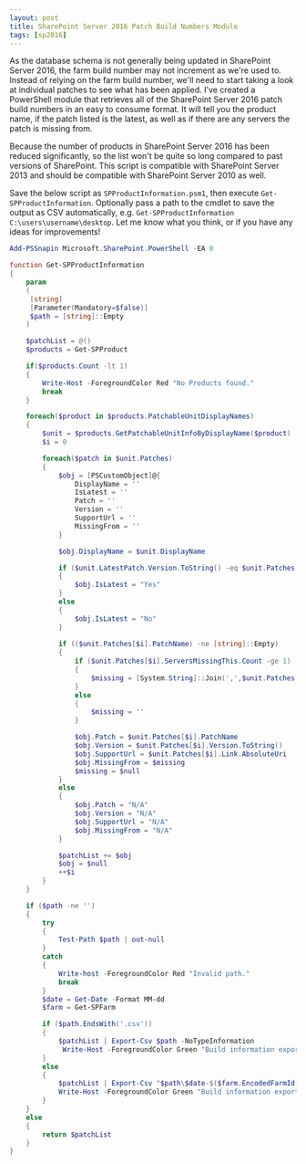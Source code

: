 ```yaml
---
layout: post
title: SharePoint Server 2016 Patch Build Numbers Module
tags: [sp2016]
---
```


As the database schema is not generally being updated in SharePoint Server 2016, the farm build number may not increment as we're used to. Instead of relying on the farm build number, we'll need to start taking a look at individual patches to see what has been applied. I've created a PowerShell module that retrieves all of the SharePoint Server 2016 patch build numbers in an easy to consume format. It will tell you the product name, if the patch listed is the latest, as well as if there are any servers the patch is missing from.

Because the number of products in SharePoint Server 2016 has been reduced significantly, so the list won't be quite so long compared to past versions of SharePoint. This script is compatible with SharePoint Server 2013 and should be compatible with SharePoint Server 2010 as well.

Save the below script as `SPProductInformation.psm1`, then execute `Get-SPProductInformation`. Optionally pass a path to the cmdlet to save the output as CSV automatically, e.g. `Get-SPProductInformation C:\users\username\desktop`.  Let me know what you think, or if you have any ideas for improvements!

```powershell
Add-PSSnapin Microsoft.SharePoint.PowerShell -EA 0

function Get-SPProductInformation
{
    param
    (
     [string]
     [Parameter(Mandatory=$false)]
     $path = [string]::Empty
    )

    $patchList = @()
    $products = Get-SPProduct

    if($products.Count -lt 1)
    {
        Write-Host -ForegroundColor Red "No Products found."
        break
    }

    foreach($product in $products.PatchableUnitDisplayNames)
    {
        $unit = $products.GetPatchableUnitInfoByDisplayName($product)
        $i = 0

        foreach($patch in $unit.Patches)
        {
            $obj = [PSCustomObject]@{
                DisplayName = ''
                IsLatest = ''
                Patch = ''
                Version = ''
                SupportUrl = ''
                MissingFrom = ''
            }

            $obj.DisplayName = $unit.DisplayName

            if ($unit.LatestPatch.Version.ToString() -eq $unit.Patches[$i].Version.ToString())
            {
                $obj.IsLatest = "Yes"
            }
            else
            {
                $obj.IsLatest = "No"
            }
                        
            if (($unit.Patches[$i].PatchName) -ne [string]::Empty)
            {
                if ($unit.Patches[$i].ServersMissingThis.Count -ge 1)
                {
                    $missing = [System.String]::Join(',',$unit.Patches[$i].ServersMissingThis.ServerName)
                }
                else
                {
                    $missing = ''
                }

                $obj.Patch = $unit.Patches[$i].PatchName
                $obj.Version = $unit.Patches[$i].Version.ToString()
                $obj.SupportUrl = $unit.Patches[$i].Link.AbsoluteUri
                $obj.MissingFrom = $missing
                $missing = $null
            }
            else
            {
                $obj.Patch = "N/A"
                $obj.Version = "N/A"
                $obj.SupportUrl = "N/A"
                $obj.MissingFrom = "N/A"
            }

            $patchList += $obj
            $obj = $null
            ++$i
        }
    }

    if ($path -ne '')
    {
        try
        {
            Test-Path $path | out-null
        }
        catch
        {
            Write-host -ForegroundColor Red "Invalid path."
            break
        }
        $date = Get-Date -Format MM-dd
        $farm = Get-SPFarm

        if ($path.EndsWith('.csv'))
        {
            $patchList | Export-Csv $path -NoTypeInformation
             Write-Host -ForegroundColor Green "Build information exported to $path"
        }
        else
        {
            $patchList | Export-Csv "$path\$date-$($farm.EncodedFarmId).csv" -NoTypeInformation
            Write-Host -ForegroundColor Green "Build information exported to $path\$date-$($farm.EncodedFarmId).csv"
        }
    }
    else
    {
        return $patchList
    }
}
```